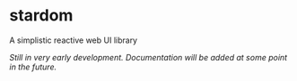 # stardom

A simplistic reactive web UI library 

*Still in very early development.
Documentation will be added at some point in the future.*
